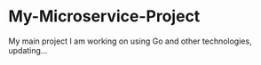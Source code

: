 # My-Microservice-Project
My main project I am working on using Go and other technologies, updating...
